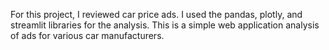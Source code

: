 For this project, I reviewed car price ads.  I used the pandas, plotly, and streamlit libraries for the analysis. This is a simple web application analysis of ads for various car manufacturers.
